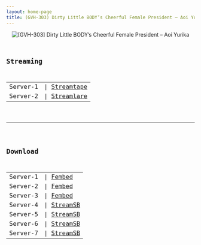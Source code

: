 ```yaml
---
layout: home-page
title: (GVH-303) Dirty Little BODY’s Cheerful Female President – Aoi Yurika
---
```

<center>
<img src="https://blogger.googleusercontent.com/img/a/AVvXsEh76q0ytpyhShZ5UM8W22do3BQsEQ5Hg2CR4eCrbYbR8aePbeyhcCwWoB4qtSP7Zyx0U_vHcX5AutKT4czAZuSaUYZ6pLJTQWjBwNszOs4j282ncvMM76bEuTlPCRrH56IuZIWilO4xglmdEEbF5vkFeW5Wn9tnZLETVCYhph88j2lYZczM_-0l7hh2=s16000" alt="[GVH-303] Dirty Little BODY’s Cheerful Female President – Aoi Yurika">
</center>
<pre><code>
<h2>Streaming</h2>
<table><tbody>
<tr>
<td>Server-1</td>
<td>| <a href="https://strtape.cloud/v/j48DrdP1D0T42e/GVH-303-SEXTB.NET-10202021.mp4" target="_blank">Streamtape</a></td>
</tr>
<tr>
<td>Server-2</td>
<td>| <a href="https://streamlare.com/v/eLMEmnAMy4gngPvq" target="_blank">Streamlare</a></td>
</tr>
</tbody></table>

<hr />

<h2>Download</h2>
<table><tbody>
<tr>
<td>Server-1</td>
<td>| <a href="https://www.watchjavnow.xyz/f/68xl7t01lryllww" target="_blank">Fembed</a></td>
</tr>
<tr>
<td>Server-2</td>
<td>| <a href="https://fakyutube.com/f/7j70mtgqwwq3kgk" target="_blank">Fembed</a></td>
</tr>
<tr>
<td>Server-3</td>
<td>| <a href="https://javpoll.com/f/emww3s-l6mryejw" target="_blank">Fembed</a></td>
</tr>
<tr>
<td>Server-4</td>
<td>| <a href="https://playersb.com/d/z54yzruguihz.html" target="_blank">StreamSB</a></td>
</tr>
<tr>
<td>Server-5</td>
<td>| <a href="https://streamsb.net/d/lx7xlx59uyii.html" target="_blank">StreamSB</a></td>
</tr>
<tr>
<td>Server-6</td>
<td>| <a href="https://javside.com/d/umq2a4x2slm1.html" target="_blank">StreamSB</a></td>
</tr>
<tr>
<td>Server-7</td>
<td>| <a href="https://streamsb.net/d/yl9xepm7ownk.html" target="_blank">StreamSB</a></td>
</tr>
</tbody></table>
</code></pre>
